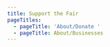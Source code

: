 ```yaml
---
title: Support the Fair
pageTitles:
  - pageTitle: 'About/Donate '
  - pageTitle: About/Businesses
---
```


